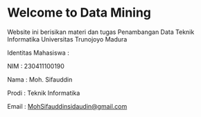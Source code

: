 # Welcome to Data Mining

Website ini berisikan materi dan tugas Penambangan Data Teknik Informatika Universitas Trunojoyo Madura


Identitas Mahasiswa :


NIM 	: 230411100190

Nama 	: Moh. Sifauddin

Prodi 	: Teknik Informatika

Email 	: MohSifauddinsidaudin@gmail.com


```{tableofcontents}